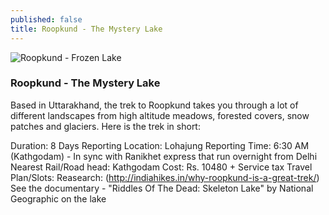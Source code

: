 ```yaml
---
published: false
title: Roopkund - The Mystery Lake
---
```

![Roopkund - Frozen Lake]({{site.baseurl}}/_posts/Rk1-5.jpg)


### Roopkund - The Mystery Lake

Based in Uttarakhand, the trek to Roopkund takes you through a lot of different landscapes from high altitude meadows, forested covers, snow patches and glaciers. Here is the trek in short:

Duration: 8 Days
Reporting Location: Lohajung
Reporting Time: 6:30 AM (Kathgodam) - In sync with Ranikhet express that run overnight from Delhi
Nearest Rail/Road head: Kathgodam
Cost: Rs. 10480 + Service tax
Travel Plan/Slots:
Reasearch: 
(http://indiahikes.in/why-roopkund-is-a-great-trek/) 
See the documentary - "Riddles Of The Dead: Skeleton Lake" by National Geographic on the lake